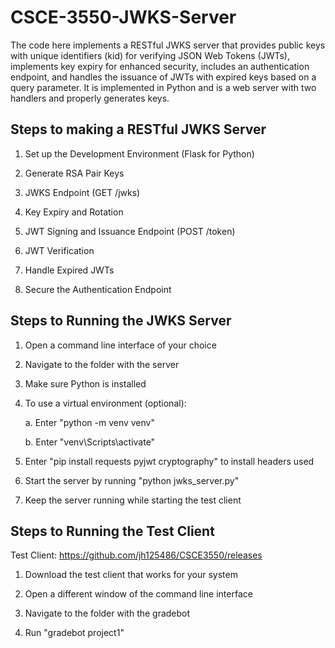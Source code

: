 # CSCE-3550-JWKS-Server

The code here implements a RESTful JWKS server that provides public keys with unique identifiers (kid) for verifying JSON Web Tokens (JWTs), implements key expiry for enhanced security, includes an authentication endpoint, and handles the issuance of JWTs with expired keys based on a query parameter. It is implemented in Python and is a web server with two handlers and properly generates keys.

## Steps to making a RESTful JWKS Server
1. Set up the Development Environment (Flask for Python)
2. Generate RSA Pair Keys
3. JWKS Endpoint (GET /jwks)
4. Key Expiry and Rotation
5. JWT Signing and Issuance Endpoint (POST /token)
6. JWT Verification
7. Handle Expired JWTs
   
8. Secure the Authentication Endpoint

## Steps to Running the JWKS Server
1. Open a command line interface of your choice
2. Navigate to the folder with the server
3. Make sure Python is installed
4. To use a virtual environment (optional):
   
	a. Enter "python -m venv venv"

	b. Enter "venv\Scripts\activate"
5. Enter "pip install requests pyjwt cryptography" to install headers used
6. Start the server by running "python jwks_server.py"
7. Keep the server running while starting the test client

## Steps to Running the Test Client
Test Client: https://github.com/jh125486/CSCE3550/releases

1. Download the test client that works for your system
2. Open a different window of the command line interface
3. Navigate to the folder with the gradebot
   
4. Run "gradebot project1"

